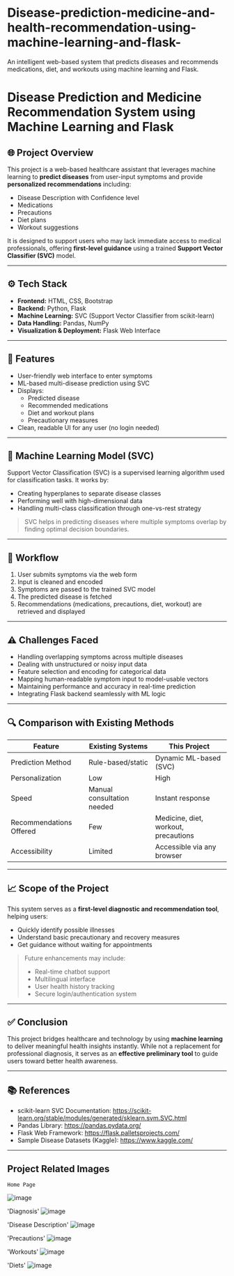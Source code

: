 # Disease-prediction-medicine-and-health-recommendation-using-machine-learning-and-flask-
An intelligent web-based system that predicts diseases and recommends medications, diet, and workouts using machine learning and Flask.
# Disease Prediction and Medicine Recommendation System using Machine Learning and Flask

## 🌐 Project Overview

This project is a web-based healthcare assistant that leverages machine learning to **predict diseases** from user-input symptoms and provide **personalized recommendations** including:
- Disease Description with Confidence level
-  Medications
- Precautions
- Diet plans
- Workout suggestions


It is designed to support users who may lack immediate access to medical professionals, offering **first-level guidance** using a trained **Support Vector Classifier (SVC)** model.

---

## ⚙️ Tech Stack

- **Frontend:** HTML, CSS, Bootstrap
- **Backend:** Python, Flask
- **Machine Learning:** SVC (Support Vector Classifier from scikit-learn)
- **Data Handling:** Pandas, NumPy
- **Visualization & Deployment:** Flask Web Interface

---

## 📌 Features

- User-friendly web interface to enter symptoms
- ML-based multi-disease prediction using SVC
- Displays:
  - Predicted disease
  - Recommended medications
  - Diet and workout plans
  - Precautionary measures
- Clean, readable UI for any user (no login needed)

---

## 🧠 Machine Learning Model (SVC)

Support Vector Classification (SVC) is a supervised learning algorithm used for classification tasks. It works by:
- Creating hyperplanes to separate disease classes
- Performing well with high-dimensional data
- Handling multi-class classification through one-vs-rest strategy

> SVC helps in predicting diseases where multiple symptoms overlap by finding optimal decision boundaries.

---

## 🔁 Workflow

1. User submits symptoms via the web form
2. Input is cleaned and encoded
3. Symptoms are passed to the trained SVC model
4. The predicted disease is fetched
5. Recommendations (medications, precautions, diet, workout) are retrieved and displayed

---

## ⚠️ Challenges Faced

- Handling overlapping symptoms across multiple diseases
- Dealing with unstructured or noisy input data
- Feature selection and encoding for categorical data
- Mapping human-readable symptom input to model-usable vectors
- Maintaining performance and accuracy in real-time prediction
- Integrating Flask backend seamlessly with ML logic

---

## 🔍 Comparison with Existing Methods

| Feature                  | Existing Systems           | This Project                           |
|--------------------------|----------------------------|----------------------------------------|
| Prediction Method        | Rule-based/static          | Dynamic ML-based (SVC)                 |
| Personalization          | Low                        | High                                   |
| Speed                    | Manual consultation needed | Instant response                       |
| Recommendations Offered | Few                        | Medicine, diet, workout, precautions   |
| Accessibility            | Limited                    | Accessible via any browser             |

---

## 📈 Scope of the Project

This system serves as a **first-level diagnostic and recommendation tool**, helping users:
- Quickly identify possible illnesses
- Understand basic precautionary and recovery measures
- Get guidance without waiting for appointments

> Future enhancements may include:
> - Real-time chatbot support
> - Multilingual interface
> - User health history tracking
> - Secure login/authentication system

---

## ✅ Conclusion

This project bridges healthcare and technology by using **machine learning** to deliver meaningful health insights instantly. While not a replacement for professional diagnosis, it serves as an **effective preliminary tool** to guide users toward better health awareness.

---

## 📚 References

- scikit-learn SVC Documentation: https://scikit-learn.org/stable/modules/generated/sklearn.svm.SVC.html
- Pandas Library: https://pandas.pydata.org/
- Flask Web Framework: https://flask.palletsprojects.com/
- Sample Disease Datasets (Kaggle): https://www.kaggle.com/

---

 ## Project Related Images
`Home Page`

![image](https://github.com/abhiram-1729/Ecommerce-website-using-Django-and-Javascript/blob/main/vedios/Homepage.png)

'Diagnosis'
![image](https://github.com/abhiram-1729/Ecommerce-website-using-Django-and-Javascript/blob/main/vedios/Homepage.png)

'Disease Description'
![image](https://github.com/abhiram-1729/Ecommerce-website-using-Django-and-Javascript/blob/main/vedios/Homepage.png)

'Precautions'
![image](https://github.com/abhiram-1729/Ecommerce-website-using-Django-and-Javascript/blob/main/vedios/Homepage.png)

'Workouts'
![image](https://github.com/abhiram-1729/Ecommerce-website-using-Django-and-Javascript/blob/main/vedios/Homepage.png)

'Diets'
![image](https://github.com/abhiram-1729/Ecommerce-website-using-Django-and-Javascript/blob/main/vedios/Homepage.png)






